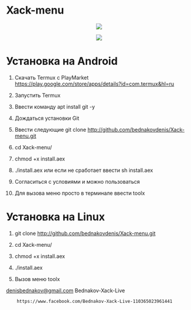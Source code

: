 # Xack-menu


<p align="center">
  <img src="https://github.com/bednakovdenis/Xack-menu/blob/master/modules/%D0%91%D0%B5%D0%B7%D1%8B%D0%BC%D1%8F%D0%BD%D0%BD%D1%8B%D0%B9.png">
</p>

<p align="center">
  <img src="https://github.com/bednakovdenis/Xack-menu/blob/master/modules/logo2.png">
</p>



# Установка на Android
                      
1. Скачать Termux c PlayMarket https://play.google.com/store/apps/details?id=com.termux&hl=ru

2. Запустить Termux 

3. Ввести команду apt install git -y

4. Дождаться установки Git 

5. Ввести следующие git clone http://github.com/bednakovdenis/Xack-menu.git

6. cd Xack-menu/                      

7. chmod +x install.aex 

8. ./install.aex или если не сработает ввести sh install.aex

9. Согласиться с условиями и можно пользоваться 

10. Для вызова меню просто в терминале ввести toolx 


# Установка на Linux
                      
1. git clone http://github.com/bednakovdenis/Xack-menu.git

2. cd Xack-menu/ 

3. chmod +x install.aex

4. ./install.aex

5. Вызов меню toolx


denisbednakov@gmail.com    Bednakov-Xack-Live 

        https://www.facebook.com/Bednakov-Xack-Live-110365023961441                    
